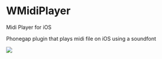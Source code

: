 # WMidiPlayer
Midi Player for iOS

Phonegap plugin that plays midi file on iOS using a soundfont

![](https://github.com/wiirlock/WMidiPlayer/blob/master/Снимок%20экрана%202016-05-29%20в%2020.38.24.png)
